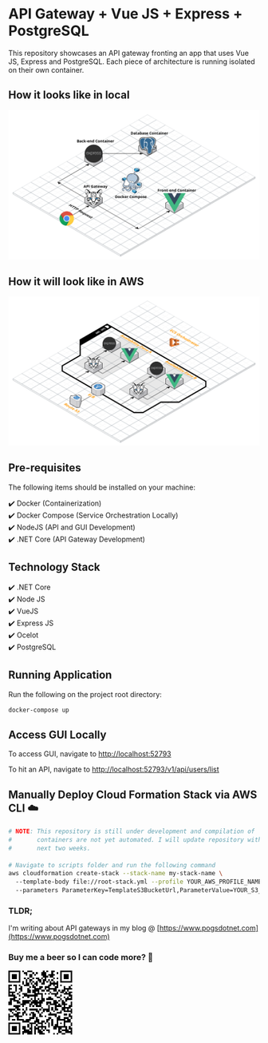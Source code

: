 # API Gateway + Vue JS + Express + PostgreSQL 

This repository showcases an API gateway fronting an app that uses Vue JS, Express and PostgreSQL. Each piece of architecture is running isolated on their own container.

## How it looks like in local

![Local Stack Diagram](https://github.com/allanchua101/api-gateway-vue-express-pg/blob/master/VueJS%20Express%20Ocelot%20Local%20(1).png "Local Stack Diagram")

## How it will look like in AWS

![Stack Diagram](https://github.com/allanchua101/api-gateway-vue-express-pg/blob/master/Stack%20Diagram.png "Stack Diagram")

## Pre-requisites

The following items should be installed on your machine:

:heavy_check_mark: Docker          (Containerization)  
:heavy_check_mark: Docker Compose  (Service Orchestration Locally)  
:heavy_check_mark: NodeJS          (API and GUI Development)  
:heavy_check_mark: .NET Core       (API Gateway Development)  

## Technology Stack

:heavy_check_mark: .NET Core  
:heavy_check_mark: Node JS  
:heavy_check_mark: VueJS  
:heavy_check_mark: Express JS  
:heavy_check_mark: Ocelot  
:heavy_check_mark: PostgreSQL  

## Running Application

Run the following on the project root directory:

```sh
docker-compose up
```

## Access GUI Locally

To access GUI, navigate to [http://localhost:52793](http://localhost:52793)  

To hit an API, navigate to [http://localhost:52793/v1/api/users/list](http://localhost:52793/v1/api/users/list)

## Manually Deploy Cloud Formation Stack via AWS CLI :cloud:

```sh
# NOTE: This repository is still under development and compilation of 
#       containers are not yet automated. I will update repository within the
#       next two weeks.

# Navigate to scripts folder and run the following command
aws cloudformation create-stack --stack-name my-stack-name \ 
  --template-body file://root-stack.yml --profile YOUR_AWS_PROFILE_NAME \ 
  --parameters ParameterKey=TemplateS3BucketUrl,ParameterValue=YOUR_S3_URL_HERE
```

### TLDR;
I'm writing about API gateways in my blog @ [https://www.pogsdotnet.com](https://www.pogsdotnet.com)
  
### Buy me a beer so I can code more? :beer:

![QR Code](https://github.com/allanchua101/api-gateway-vue-express-pg/blob/master/QR%20Code.png "QR Code")
